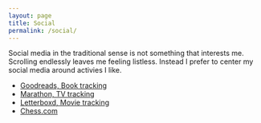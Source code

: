 ```yaml
---
layout: page
title: Social
permalink: /social/
---
```


Social media in the traditional sense is not something that interests me. Scrolling endlessly leaves me feeling listless. Instead I prefer to center my social media around activies I like.

* [Goodreads, Book tracking](https://www.goodreads.com/user/show/103225612-timothy-holmes)
* [Marathon, TV tracking](https://marathontv.app/profile/vMH3BJdBiNSaqkontO2Sb2Xunyd2)
* [Letterboxd, Movie tracking](https://boxd.it/18njB)
* [Chess.com](https://www.chess.com/member/mottledmoth)
